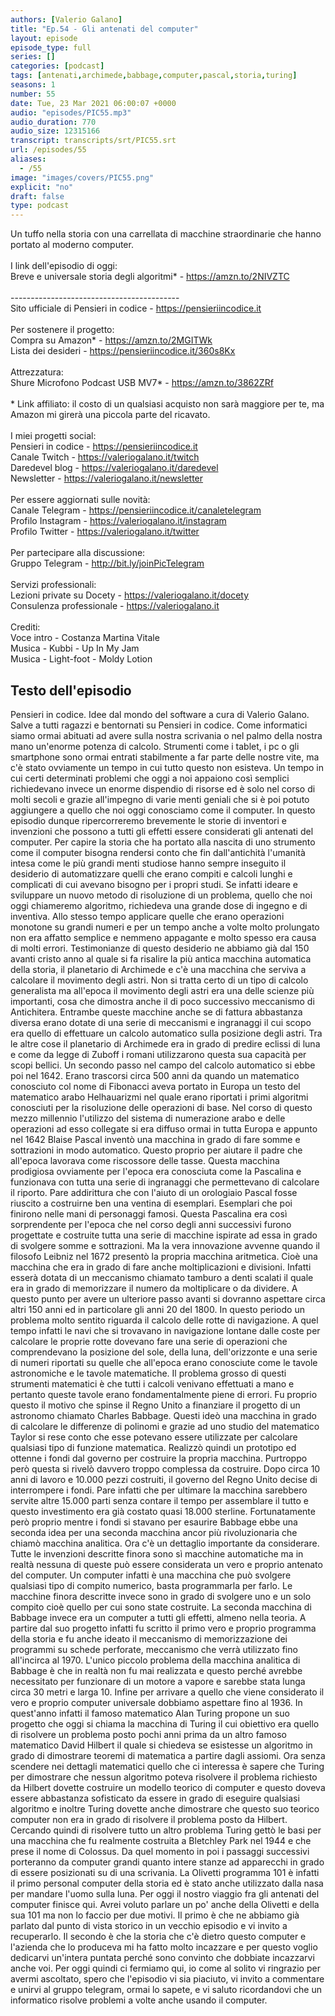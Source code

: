 ```yaml
---
authors: [Valerio Galano]
title: "Ep.54 - Gli antenati del computer"
layout: episode
episode_type: full
series: []
categories: [podcast]
tags: [antenati,archimede,babbage,computer,pascal,storia,turing]
seasons: 1
number: 55
date: Tue, 23 Mar 2021 06:00:07 +0000
audio: "episodes/PIC55.mp3"
audio_duration: 770
audio_size: 12315166
transcript: transcripts/srt/PIC55.srt
url: /episodes/55
aliases: 
  - /55
image: "images/covers/PIC55.png"
explicit: "no"
draft: false
type: podcast
---
```

Un tuffo nella storia con una carrellata di macchine straordinarie che hanno portato al moderno computer.<br /><br />I link dell'episodio di oggi: <br />Breve e universale storia degli algoritmi* - <a href="https://amzn.to/2NIVZTC" rel="noopener">https://amzn.to/2NIVZTC</a> <br /><br />------------------------------------------<br />Sito ufficiale di Pensieri in codice - <a href="https://pensieriincodice.it" rel="noopener">https://pensieriincodice.it</a> <br /><br />Per sostenere il progetto:<br />Compra su Amazon* - <a href="https://amzn.to/2MGITWk" rel="noopener">https://amzn.to/2MGITWk</a>  <br />Lista dei desideri - <a href="https://pensieriincodice.it/360s8Kx" rel="noopener">https://pensieriincodice.it/360s8Kx</a> <br /><br />Attrezzatura:<br />Shure Microfono Podcast USB MV7* - <a href="https://amzn.to/3862ZRf" rel="noopener">https://amzn.to/3862ZRf</a>  <br /><br />* Link affiliato: il costo di un qualsiasi acquisto non sarà maggiore per te, ma Amazon mi girerà una piccola parte del ricavato. <br /><br />I miei progetti social:<br />Pensieri in codice - <a href="https://pensieriincodice.it" rel="noopener">https://pensieriincodice.it</a> <br />Canale Twitch - <a href="https://valeriogalano.it/twitch" rel="noopener">https://valeriogalano.it/twitch</a> <br />Daredevel blog - <a href="https://valeriogalano.it/daredevel" rel="noopener">https://valeriogalano.it/daredevel</a> <br />Newsletter - <a href="https://valeriogalano.it/newsletter" rel="noopener">https://valeriogalano.it/newsletter</a> <br /><br />Per essere aggiornati sulle novità:<br />Canale Telegram - <a href="https://pensieriincodice.it/canaletelegram" rel="noopener">https://pensieriincodice.it/canaletelegram</a> <br />Profilo Instagram - <a href="https://valeriogalano.it/instagram" rel="noopener">https://valeriogalano.it/instagram</a> <br />Profilo Twitter - <a href="https://valeriogalano.it/twitter" rel="noopener">https://valeriogalano.it/twitter</a> <br /><br />Per partecipare alla discussione:<br />Gruppo Telegram - <a href="http://bit.ly/joinPicTelegram" rel="noopener">http://bit.ly/joinPicTelegram</a> <br /><br />Servizi professionali:<br />Lezioni private su Docety - <a href="https://valeriogalano.it/docety" rel="noopener">https://valeriogalano.it/docety</a> <br />Consulenza professionale - <a href="https://valeriogalano.it" rel="noopener">https://valeriogalano.it</a> <br /><br />Crediti:<br />Voce intro - Costanza Martina Vitale<br />Musica - Kubbi - Up In My Jam<br />Musica - Light-foot - Moldy Lotion

<!-- more -->

## Testo dell'episodio

Pensieri in codice. Idee dal mondo del software a cura di Valerio Galano.
Salve a tutti ragazzi e bentornati su Pensieri in codice. Come informatici siamo ormai abituati
ad avere sulla nostra scrivania o nel palmo della nostra mano un'enorme potenza di calcolo.
Strumenti come i tablet, i pc o gli smartphone sono ormai entrati stabilmente a far parte delle
nostre vite, ma c'è stato ovviamente un tempo in cui tutto questo non esisteva. Un tempo in cui
certi determinati problemi che oggi a noi appaiono così semplici richiedevano invece un enorme
dispendio di risorse ed è solo nel corso di molti secoli e grazie all'impegno di varie menti geniali
che si è poi potuto aggiungere a quello che noi oggi conosciamo come il computer. In questo
episodio dunque ripercorreremo brevemente le storie di inventori e invenzioni che possono
a tutti gli effetti essere considerati gli antenati del computer.
Per capire la storia che ha portato alla nascita di uno strumento come il computer
bisogna rendersi conto che fin dall'antichità l'umanità intesa come le più grandi menti
studiose hanno sempre inseguito il desiderio di automatizzare quelli che erano compiti e
calcoli lunghi e complicati di cui avevano bisogno per i propri studi. Se infatti ideare e sviluppare
un nuovo metodo di risoluzione di un problema, quello che noi oggi chiameremo algoritmo,
richiedeva una grande dose di ingegno e di inventiva. Allo stesso tempo applicare quelle
che erano operazioni monotone su grandi numeri e per un tempo anche a volte molto prolungato non
era affatto semplice e nemmeno appagante e molto spesso era causa di molti errori.
Testimonianze di questo desiderio ne abbiamo già dal 150 avanti cristo anno al quale si
fa risalire la più antica macchina automatica della storia, il planetario di Archimede e c'è
una macchina che serviva a calcolare il movimento degli astri. Non si tratta certo di un tipo di
calcolo generalista ma all'epoca il movimento degli astri era una delle scienze più importanti,
cosa che dimostra anche il di poco successivo meccanismo di Antichitera. Entrambe queste
macchine anche se di fattura abbastanza diversa erano dotate di una serie di meccanismi e ingranaggi
il cui scopo era quello di effettuare un calcolo automatico sulla posizione degli astri. Tra le
altre cose il planetario di Archimede era in grado di predire eclissi di luna e come da legge di
Zuboff i romani utilizzarono questa sua capacità per scopi bellici. Un secondo passo nel campo del
calcolo automatico si ebbe poi nel 1642. Erano trascorsi circa 500 anni da quando un matematico
conosciuto col nome di Fibonacci aveva portato in Europa un testo del matematico arabo Helhauarizmi
nel quale erano riportati i primi algoritmi conosciuti per la risoluzione delle operazioni
di base. Nel corso di questo mezzo millennio l'utilizzo del sistema di numerazione arabo
e delle operazioni ad esso collegate si era diffuso ormai in tutta Europa e appunto nel
1642 Blaise Pascal inventò una macchina in grado di fare somme e sottrazioni in modo automatico.
Questo proprio per aiutare il padre che all'epoca lavorava come riscossore delle tasse. Questa
macchina prodigiosa ovviamente per l'epoca era conosciuta come la Pascalina e funzionava con
tutta una serie di ingranaggi che permettevano di calcolare il riporto. Pare addirittura che con
l'aiuto di un orologiaio Pascal fosse riuscito a costruirne ben una ventina di esemplari. Esemplari
che poi finirono nelle mani di personaggi famosi. Questa Pascalina era così sorprendente per
l'epoca che nel corso degli anni successivi furono progettate e costruite tutta una serie
di macchine ispirate ad essa in grado di svolgere somme e sottrazioni. Ma la vera innovazione avvenne
quando il filosofo Leibniz nel 1672 presentò la propria macchina aritmetica. Cioè una macchina che
era in grado di fare anche moltiplicazioni e divisioni. Infatti esserà dotata di un meccanismo
chiamato tamburo a denti scalati il quale era in grado di memorizzare il numero da
moltiplicare o da dividere. A questo punto per avere un ulteriore passo avanti si dovranno
aspettare circa altri 150 anni ed in particolare gli anni 20 del 1800. In questo periodo un
problema molto sentito riguarda il calcolo delle rotte di navigazione. A quel tempo infatti le navi
che si trovavano in navigazione lontane dalle coste per calcolare le proprie rotte dovevano
fare una serie di operazioni che comprendevano la posizione del sole, della luna, dell'orizzonte e
una serie di numeri riportati su quelle che all'epoca erano conosciute come le tavole astronomiche e le
tavole matematiche. Il problema grosso di questi strumenti matematici è che tutti i calcoli venivano
effettuati a mano e pertanto queste tavole erano fondamentalmente piene di errori. Fu proprio questo
il motivo che spinse il Regno Unito a finanziare il progetto di un astronomo chiamato Charles
Babbage. Questi ideò una macchina in grado di calcolare le differenze di polinomi e grazie
ad uno studio del matematico Taylor si rese conto che esse potevano essere utilizzate per calcolare
qualsiasi tipo di funzione matematica. Realizzò quindi un prototipo ed ottenne i fondi dal governo
per costruire la propria macchina. Purtroppo però questa si rivelò davvero troppo complessa da
costruire. Dopo circa 10 anni di lavoro e 10.000 pezzi costruiti, il governo del Regno Unito decise
di interrompere i fondi. Pare infatti che per ultimare la macchina sarebbero servite altre
15.000 parti senza contare il tempo per assemblare il tutto e questo investimento era già costato
quasi 18.000 sterline. Fortunatamente però proprio mentre i fondi si stavano per esaurire Babbage
ebbe una seconda idea per una seconda macchina ancor più rivoluzionaria che chiamò macchina
analitica. Ora c'è un dettaglio importante da considerare. Tutte le invenzioni descritte finora
sono sì macchine automatiche ma in realtà nessuna di queste può essere considerata un vero e proprio
antenato del computer. Un computer infatti è una macchina che può svolgere qualsiasi tipo di
compito numerico, basta programmarla per farlo. Le macchine finora descritte invece sono in grado
di svolgere uno e un solo compito cioè quello per cui sono state costruite. La seconda macchina di
Babbage invece era un computer a tutti gli effetti, almeno nella teoria. A partire dal suo
progetto infatti fu scritto il primo vero e proprio programma della storia e fu anche ideato
il meccanismo di memorizzazione dei programmi su schede perforate, meccanismo che verrà utilizzato
fino all'incirca al 1970. L'unico piccolo problema della macchina analitica di Babbage è che in
realtà non fu mai realizzata e questo perché avrebbe necessitato per funzionare di un motore
a vapore e sarebbe stata lunga circa 30 metri e larga 10. Infine per arrivare a quello che viene
considerato il vero e proprio computer universale dobbiamo aspettare fino al 1936. In quest'anno
infatti il famoso matematico Alan Turing propone un suo progetto che oggi si chiama la macchina di
Turing il cui obiettivo era quello di risolvere un problema posto pochi anni prima da un altro
famoso matematico David Hilbert il quale si chiedeva se esistesse un algoritmo in grado
di dimostrare teoremi di matematica a partire dagli assiomi. Ora senza scendere nei dettagli
matematici quello che ci interessa è sapere che Turing per dimostrare che nessun algoritmo poteva
risolvere il problema richiesto da Hilbert dovette costruire un modello teorico di computer e questo
doveva essere abbastanza sofisticato da essere in grado di eseguire qualsiasi algoritmo e inoltre
Turing dovette anche dimostrare che questo suo teorico computer non era in grado di risolvere
il problema posto da Hilbert. Cercando quindi di risolvere tutto un altro problema Turing gettò
le basi per una macchina che fu realmente costruita a Bletchley Park nel 1944 e che
prese il nome di Colossus. Da quel momento in poi i passaggi successivi porteranno da computer grandi
quanto intere stanze ad apparecchi in grado di essere posizionati su di una scrivania. La Olivetti
programma 101 è infatti il primo personal computer della storia ed è stato anche utilizzato dalla
nasa per mandare l'uomo sulla luna. Per oggi il nostro viaggio fra gli antenati del computer
finisce qui. Avrei voluto parlare un po' anche della Olivetti e della sua 101 ma non lo faccio
per due motivi. Il primo è che ne abbiamo già parlato dal punto di vista storico in un vecchio
episodio e vi invito a recuperarlo. Il secondo è che la storia che c'è dietro questo computer e
l'azienda che lo produceva mi ha fatto molto incazzare e per questo voglio dedicarvi un'intera
puntata perché sono convinto che dobbiate incazzarvi anche voi. Per oggi quindi ci fermiamo
qui, io come al solito vi ringrazio per avermi ascoltato, spero che l'episodio vi sia piaciuto,
vi invito a commentare e unirvi al gruppo telegram, ormai lo sapete, e vi saluto
ricordandovi che un informatico risolve problemi a volte anche usando il computer.

